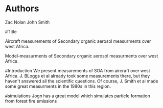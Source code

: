 # Authors
Zac Nolan
John Smith

#Title

Aircraft measurements of Secondary organic aerosol measurments over west Africa.

Model-measurments of Secondary organic aerosol measurments over west Africa.


#Introduction
We present measurements of SOA from aircraft over west Africa.
J. BLoggs et al already took some measurements there, but they haven't answered all the scientific questions.
Of course, J. Smith et al made some great measurments in the 1980s in this region.

#simulations
Jogn has a great model which simulates particle formation from forest fire emissions